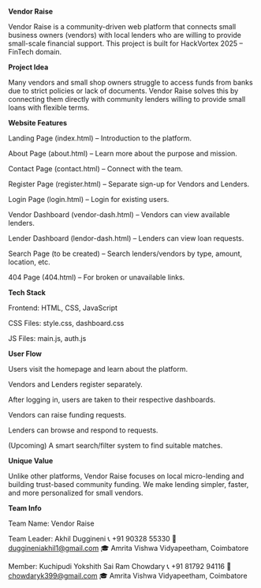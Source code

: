 **Vendor Raise**

Vendor Raise is a community-driven web platform that connects small business owners (vendors) with local lenders who are willing to provide small-scale financial support. This project is built for HackVortex 2025 – FinTech domain.

**Project Idea**

Many vendors and small shop owners struggle to access funds from banks due to strict policies or lack of documents. Vendor Raise solves this by connecting them directly with community lenders willing to provide small loans with flexible terms.

**Website Features**
 
Landing Page (index.html) – Introduction to the platform.

About Page (about.html) – Learn more about the purpose and mission.

Contact Page (contact.html) – Connect with the team.

Register Page (register.html) – Separate sign-up for Vendors and Lenders.

Login Page (login.html) – Login for existing users.

Vendor Dashboard (vendor-dash.html) – Vendors can view available lenders.

Lender Dashboard (lendor-dash.html) – Lenders can view loan requests.

Search Page (to be created) – Search lenders/vendors by type, amount, location, etc.

404 Page (404.html) – For broken or unavailable links.

**Tech Stack**

Frontend: HTML, CSS, JavaScript

CSS Files: style.css, dashboard.css

JS Files: main.js, auth.js

**User Flow**

Users visit the homepage and learn about the platform.

Vendors and Lenders register separately.

After logging in, users are taken to their respective dashboards.

Vendors can raise funding requests.

Lenders can browse and respond to requests.

(Upcoming) A smart search/filter system to find suitable matches.

**Unique Value**

Unlike other platforms, Vendor Raise focuses on local micro-lending and building trust-based community funding. We make lending simpler, faster, and more personalized for small vendors.

**Team Info**

Team Name: Vendor Raise

Team Leader: Akhil Duggineni
📞 +91 90328 55330
📧 duggineniakhil1@gmail.com
🎓 Amrita Vishwa Vidyapeetham, Coimbatore

Member: Kuchipudi Yokshith Sai Ram Chowdary
📞 +91 81792 94116
📧 chowdaryk399@gmail.com
🎓 Amrita Vishwa Vidyapeetham, Coimbatore
